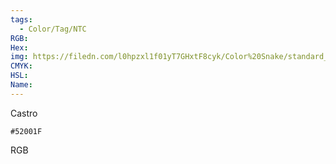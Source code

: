 ```yaml
---
tags:
  - Color/Tag/NTC
RGB:
Hex:
img: https://filedn.com/l0hpzxl1f01yT7GHxtF8cyk/Color%20Snake/standard_csv_to_svg/52001F.svg
CMYK:
HSL:
Name:
---
```

Castro
```palette
#52001F
```
RGB
